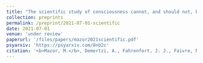 ```yaml
---
title: "The scientific study of consciousness cannot, and should not, be morally neutral"
collection: preprints
permalink: /preprint/2021-07-01-scientific
date: 2021-07-01
venue: 'under review'
paperurl: '/files/papers/mazor2021scientific.pdf'
psyarxiv: 'https://psyarxiv.com/8nb2c'
citation: '<b>Mazor, M.</b>, Demertzi, A., Fahrenfort, J. J., Faivre, N., Francken, J., Lamy, D., Moutoussis, M., Salomon, R., Soto, D., Stein, T., & Lubianker, N. (2021). The scientific study of consciousness cannot, and should not, be morally neutral. <i>PsyArXiv</i>'
---
```

